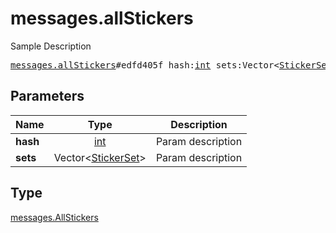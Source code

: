 # messages.allStickers

Sample Description

<pre>
<a href="../constructor/messages.allStickers.md">messages.allStickers</a>#edfd405f hash:<a href="../type/int.md">int</a> sets:Vector&lt;<a href="../type/StickerSet.md">StickerSet</a>&gt; = <a href="../type/messages.AllStickers.md">messages.AllStickers</a>;
</pre>
## Parameters

| Name | Type | Description |
|------|:----:|-------------|
| **hash** | <a href="../type/int.md">int</a> | Param description |
| **sets** | Vector&lt;<a href="../type/StickerSet.md">StickerSet</a>&gt; | Param description |

## Type

<a href="../type/messages.AllStickers.md">messages.AllStickers</a>
